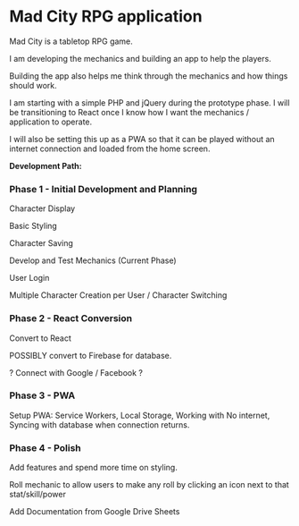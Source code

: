 # Mad City RPG application

Mad City is a tabletop RPG game.

I am developing the mechanics and building an app to help the players.

Building the app also helps me think through the mechanics and how things should work.

I am starting with a simple PHP and jQuery during the prototype phase. I will be transitioning to React once I know how I want the mechanics / application to operate.

I will also be setting this up as a PWA so that it can be played without an internet connection and loaded from the home screen.


**Development Path:**

### Phase 1 - Initial Development and Planning
Character Display

Basic Styling

Character Saving 

Develop and Test Mechanics (Current Phase)

User Login

Multiple Character Creation per User / Character Switching

### Phase 2 - React Conversion
Convert to React

POSSIBLY convert to Firebase for database.

? Connect with Google / Facebook ?

### Phase 3 - PWA

Setup PWA: Service Workers, Local Storage, Working with No internet, Syncing with database when connection returns.
	
### Phase 4 - Polish
Add features and spend more time on styling.

Roll mechanic to allow users to make any roll by clicking an icon next to that stat/skill/power

Add Documentation from Google Drive Sheets
